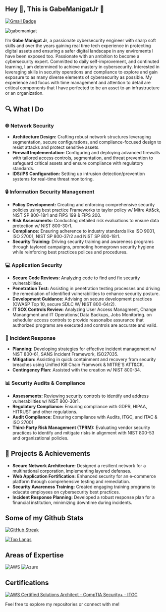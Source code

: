 ## Hey 👋, This is GabeManigatJr 🚀


[![Gmail Badge](https://img.shields.io/badge/-Email-D14836?style=flat&logo=Gmail&logoColor=white)](gabemanigat@gmail.com)


<p align=left> <img src=https://komarev.com/ghpvc/?username=gabemanigat alt=gabemanigat /> </p>


I’m **Gabe Manigat Jr**, a passionate cybersecurity engineer with sharp soft skills and over the years  gaining real time tech experience in protecting digital assets and ensuring a safer digital landscape in any enviroments I have been exposed too. 
Passionate with an ambition to become a cybersecurity expert. Committed to daily self-improvement, and continuted learning, I am determined to achieve mastery in cybersecurity. Interested in leveraging skills in security operations and compliance to explore and gain exposure to as many diverse elements of cybersecurity as possible. My experience and focus with time management and attention to detail are critical components that I have perfected to be an asset to an infrastructure or an organization.

## 🔍 What I Do

### 🌐 **Network Security**

- **Architecture Design:** Crafting robust network structures leveraging segmentation, secure configurations, and compliance-focused design to resist attacks and protect sensitive assets.
- **Firewall Implementation:** Configuring and deploying advanced firewalls with tailored access controls, segmentation, and threat prevention to safeguard critical assets and ensure compliance with regulatory standards.
- **IDS/IPS Configuration:** Setting up intrusion detection/prevention systems for real-time threat monitoring.

### 🔒 **Information Security Management**

- **Policy Development:** Creating and enforcing comprehensive security policies using best practice Frameworks to taylor policy w/ Mitre Att&ck, NIST SP 800-18r1 and FIPS 199 & FIPS 200.
- **Risk Assessments:** Conducting detailed risk evaluations to ensure data protection w/ NIST 800-30r1.
- **Compliance:** Ensuring adherence to industry standards like ISO 9001, ISO 27001, NIST SP 800-37r2 and NIST SP 800-18r1.
- **Security Training:** Driving security training and awareness programs through taylored campaigns, promoting homegrown security hygiene while reinforcing best practices polices and procedures.

### 💻 **Application Security**

- **Secure Code Reviews:** Analyzing code to find and fix security vulnerabilities.
- **Penetration Test:** Assisting in penetration testing processes and driving the remediation of identified vulnerabilities to enhance security posture.
- **Development Guidance:** Advising on secure development practices (OWASP Top 10, secure SDLC W/ NIST 800-64r2).
- **IT SOX Controls Review:** Analyzing User Access Managment, Change Manangment and IT Operations( Data Backups, Jobs Monitoring. on seheduler access controls  to provide reasonalbe assurance that authorized programs are executed and controls are accurate and valid. 

### 🚨 **Incident Response**

- **Planning:** Developing strategies for effective incident management w/ NIST 800-61, SANS Incident Framework, ISO27035.
- **Mitigation:** Assisting in quick containment and recovery from security breaches using Unified Kill Chain Framwork & MITRE'S ATT&CK.
- **Contingency Plan:** Assisted with the creation w/ NIST 800-34.

### 📊 **Security Audits & Compliance**

- **Assessments:** Reviewing security controls to identify and address vulnerabilities w/ NIST 800-30r1.
- **Regulatory Compliance:** Ensuring compliance with GDPR, HIPAA, HITRUST and other regulations.
- **Audit Compliance:** Ensuring compliance with Audits, ITGC, and ITAC &  ISO 27001
- **Third-Party Risk Management (TPRM):** Evaluating vendor security practices to identify and mitigate risks in alignment with NIST 800-53 and organizational policies.

## 🌟 **Projects & Achievements**

- **Secure Network Architecture:** Designed a resilient network for a multinational corporation, implementing layered defenses.
- **Web Application Fortification:** Enhanced security for an e-commerce platform through comprehensive testing and remediation.
- **Security Awareness Training:** Created engaging training programs to educate employees on cybersecurity best practices.
- **Incident Response Planning:** Developed a robust response plan for a financial institution, minimizing downtime during incidents.

## Some of my Github Stats

[![GitHub Streak](https://github-readme-streak-stats.herokuapp.com/?user=gabemanigat&theme=dark)](https://git.io/streak-stats) 

[![Top Langs](https://github-readme-stats.vercel.app/api/top-langs/?username=gabemanigat&layout=compact&theme=dark)](https://github.com/gabemanigat/github-readme-stats)


## Areas of Expertise

![AWS](https://img.shields.io/badge/-AWS-232F3E?style=flat-square&logo=amazon-aws&logoColor=white) 
![Azure](https://img.shields.io/badge/-Azure-0089D6?style=flat-square&logo=microsoft-azure&logoColor=white)

## Certifications

[![AWS Certified Solutions Architect - CompTIA Security+ - ITGC](https://img.shields.io/badge/AWS%20Architect-CompTIA%20Security%2B%20%7C%20ITGC-blue?style=for-the-badge)](https://www.credly.com/badges/your-badge-link)

Feel free to explore my repositories or connect with me!

